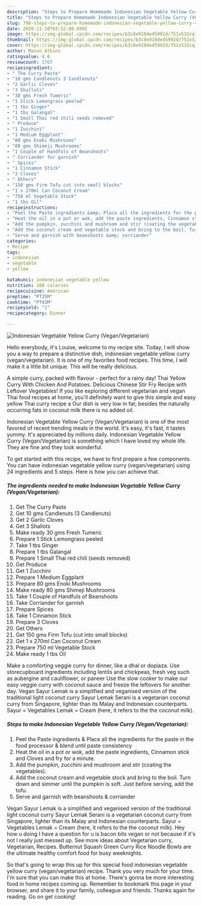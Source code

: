 ```yaml
---
description: "Steps to Prepare Homemade Indonesian Vegetable Yellow Curry (Vegan/Vegetarian)"
title: "Steps to Prepare Homemade Indonesian Vegetable Yellow Curry (Vegan/Vegetarian)"
slug: 798-steps-to-prepare-homemade-indonesian-vegetable-yellow-curry-vegan-vegetarian
date: 2020-11-10T03:52:08.699Z
image: https://img-global.cpcdn.com/recipes/b3c8e910de45992d/751x532cq70/indonesian-vegetable-yellow-curry-veganvegetarian-recipe-main-photo.jpg
thumbnail: https://img-global.cpcdn.com/recipes/b3c8e910de45992d/751x532cq70/indonesian-vegetable-yellow-curry-veganvegetarian-recipe-main-photo.jpg
cover: https://img-global.cpcdn.com/recipes/b3c8e910de45992d/751x532cq70/indonesian-vegetable-yellow-curry-veganvegetarian-recipe-main-photo.jpg
author: Mason Atkins
ratingvalue: 4.6
reviewcount: 1767
recipeingredient:
- " The Curry Paste"
- "10 gms Candlenuts 3 Candlenuts"
- "2 Garlic Cloves"
- "3 Shallots"
- "30 gms Fresh Tumeric"
- "1 Stick Lemongrass peeled"
- "1 tbs Ginger"
- "1 tbs Galangal"
- "1 Small Thai red chili seeds removed"
- " Produce"
- "1 Zucchini"
- "1 Medium Eggplant"
- "80 gms Enoki Mushrooms"
- "80 gms Shimeji Mushrooms"
- "1 Couple of Handfuls of Beanshoots"
- " Corriander for garnish"
- " Spices"
- "1 Cinnamon Stick"
- "3 Cloves"
- " Others"
- "150 gms Firm Tofu cut into small blocks"
- "1 x 270ml Can Coconut Cream"
- "750 ml Vegetable Stock"
- "1 tbs Oil"
recipeinstructions:
- "Peel the Paste ingredients &amp; Place all the ingredients for the paste in the food processor &amp; blend until paste consistency"
- "Heat the oil in a pot or wok, add the paste ingredients, Cinnamon stick and Cloves and fry for a minute."
- "Add the pumpkin, zucchini and mushroom and stir (coating the vegetables)."
- "Add the coconut cream and vegetable stock and bring to the boil. Turn down and simmer until the pumpkin is soft. Just before serving, add the tofu."
- "Serve and garnish with beanshoots &amp; corriander"
categories:
- Recipe
tags:
- indonesian
- vegetable
- yellow

katakunci: indonesian vegetable yellow 
nutrition: 168 calories
recipecuisine: American
preptime: "PT35M"
cooktime: "PT43M"
recipeyield: "1"
recipecategory: Dinner

---
```



![Indonesian Vegetable Yellow Curry (Vegan/Vegetarian)](https://img-global.cpcdn.com/recipes/b3c8e910de45992d/751x532cq70/indonesian-vegetable-yellow-curry-veganvegetarian-recipe-main-photo.jpg)

Hello everybody, it's Louise, welcome to my recipe site. Today, I will show you a way to prepare a distinctive dish, indonesian vegetable yellow curry (vegan/vegetarian). It is one of my favorites food recipes. This time, I will make it a little bit unique. This will be really delicious.

A simple curry, packed with flavour - perfect for a rainy day! Thai Yellow Curry With Chicken And Potatoes. Delicious Chinese Stir Fry Recipe with Leftover Vegetables! If you like exploring different vegetarian and vegan Thai food recipes at home, you&#39;ll definitely want to give this simple and easy yellow Thai curry recipe a Our dish is very low in fat; besides the naturally occurring fats in coconut milk there is no added oil.

Indonesian Vegetable Yellow Curry (Vegan/Vegetarian) is one of the most favored of recent trending meals in the world. It's easy, it's fast, it tastes yummy. It's appreciated by millions daily. Indonesian Vegetable Yellow Curry (Vegan/Vegetarian) is something which I have loved my whole life. They are fine and they look wonderful.


To get started with this recipe, we have to first prepare a few components. You can have indonesian vegetable yellow curry (vegan/vegetarian) using 24 ingredients and 5 steps. Here is how you can achieve that.

<!--inarticleads1-->

##### The ingredients needed to make Indonesian Vegetable Yellow Curry (Vegan/Vegetarian):

1. Get  The Curry Paste
1. Get 10 gms Candlenuts (3 Candlenuts)
1. Get 2 Garlic Cloves
1. Get 3 Shallots
1. Make ready 30 gms Fresh Tumeric
1. Prepare 1 Stick Lemongrass peeled
1. Take 1 tbs Ginger
1. Prepare 1 tbs Galangal
1. Prepare 1 Small Thai red chili (seeds removed)
1. Get  Produce
1. Get 1 Zucchini
1. Prepare 1 Medium Eggplant
1. Prepare 80 gms Enoki Mushrooms
1. Make ready 80 gms Shimeji Mushrooms
1. Take 1 Couple of Handfuls of Beanshoots
1. Take  Corriander for garnish
1. Prepare  Spices
1. Take 1 Cinnamon Stick
1. Prepare 3 Cloves
1. Get  Others
1. Get 150 gms Firm Tofu (cut into small blocks)
1. Get 1 x 270ml Can Coconut Cream
1. Prepare 750 ml Vegetable Stock
1. Make ready 1 tbs Oil


Make a comforting veggie curry for dinner, like a dhal or dopiaza. Use storecupboard ingredients including lentils and chickpeas, fresh veg such as aubergine and cauliflower, or paneer Use the slow cooker to make our easy veggie curry with coconut sauce and freeze the leftovers for another day. Vegan Sayur Lemak is a simplified and veganised version of the traditional light coconut curry Sayur Lemak Serani is a vegetarian coconut curry from Singapore, lighter than its Malay and Indonesian counterparts. Sayur = Vegetables Lemak = Cream (here, it refers to the the coconut milk). 

<!--inarticleads2-->

##### Steps to make Indonesian Vegetable Yellow Curry (Vegan/Vegetarian):

1. Peel the Paste ingredients &amp; Place all the ingredients for the paste in the food processor &amp; blend until paste consistency
1. Heat the oil in a pot or wok, add the paste ingredients, Cinnamon stick and Cloves and fry for a minute.
1. Add the pumpkin, zucchini and mushroom and stir (coating the vegetables).
1. Add the coconut cream and vegetable stock and bring to the boil. Turn down and simmer until the pumpkin is soft. Just before serving, add the tofu.
1. Serve and garnish with beanshoots &amp; corriander


Vegan Sayur Lemak is a simplified and veganised version of the traditional light coconut curry Sayur Lemak Serani is a vegetarian coconut curry from Singapore, lighter than its Malay and Indonesian counterparts. Sayur = Vegetables Lemak = Cream (here, it refers to the the coconut milk). Hey how u doing I have a question for u is bacon bits vegan or not because if it&#39;s not I really just messed up. See more ideas about Vegetarian curry, Vegetarian, Recipes. Butternut Squash Green Curry Rice Noodle Bowls are the ultimate healthy comfort food for busy weeknights. 

So that's going to wrap this up for this special food indonesian vegetable yellow curry (vegan/vegetarian) recipe. Thank you very much for your time. I'm sure that you can make this at home. There's gonna be more interesting food in home recipes coming up. Remember to bookmark this page in your browser, and share it to your family, colleague and friends. Thanks again for reading. Go on get cooking!
